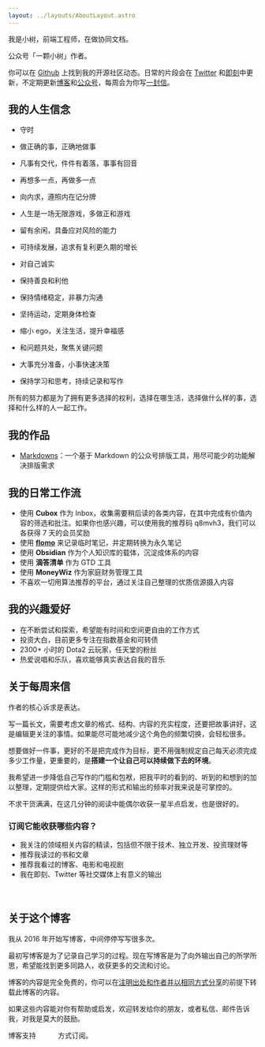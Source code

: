 ```yaml
---
layout: ../layouts/AboutLayout.astro
---
```


我是小树，前端工程师，在做协同文档。

公众号「一颗小树」作者。

你可以在 [Github](https://github.com/xdlrt) 上找到我的开源社区动态。日常的片段会在 [Twitter](https://twitter.com/yeshu_in_future) 和[即刻](https://m.okjike.com/users/8617a08c-ba6b-4df3-8fec-9a6682c54677)中更新，不定期更新[博客](https://yeshu.cloud)和[公众号](https://weixin.sogou.com/weixin?query=a_warm_tree)，每周会为你写[一封信](https://xiaoshu.zhubai.love)。

## 我的人生信念

- 守时
- 做正确的事，正确地做事
- 凡事有交代，件件有着落，事事有回音
- 再想多一点，再做多一点

- 向内求，遵照内在记分牌
- 人生是一场无限游戏，多做正和游戏
- 留有余闲，具备应对风险的能力
- 可持续发展，追求有复利更久期的增长

- 对自己诚实
- 保持善良和利他
- 保持情绪稳定，非暴力沟通
- 坚持运动，定期身体检查
- 缩小 ego，关注生活，提升幸福感

- 和问题共处，聚焦关键问题
- 大事充分准备，小事快速决策
- 保持学习和思考，持续记录和写作

所有的努力都是为了拥有更多选择的权利，选择在哪生活，选择做什么样的事，选择和什么样的人一起工作。

## 我的作品

- [Markdowns](https://markdowns.yeshu.cloud)：一个基于 Markdown 的公众号排版工具，用尽可能少的功能解决排版需求

## 我的日常工作流

- 使用 **Cubox** 作为 Inbox，收集需要稍后读的各类内容，在其中完成有价值内容的筛选和批注。如果你也感兴趣，可以使用我的推荐码 q8mvh3，我们可以各获得 7 天的会员奖励
- 使用 **[flomo](https://flomoapp.com/register2/?MjUxMzc)** 来记录临时笔记，并定期转换为永久笔记
- 使用 **Obsidian** 作为个人知识库的载体，沉淀成体系的内容
- 使用 **滴答清单** 作为 GTD 工具
- 使用 **MoneyWiz** 作为家庭财务管理工具
- 不喜欢一切用算法推荐的平台，通过关注自己整理的优质信源摄入内容

## 我的兴趣爱好

- 在不断尝试和探索，希望能有时间和空间更自由的工作方式
- 投资大白，目前更多专注在指数基金和可转债
- 2300+ 小时的 Dota2 云玩家，任天堂的粉丝
- 热爱说唱和乐队，喜欢能够真实表达自我的音乐

## 关于每周来信

作者的核心诉求是表达。

写一篇长文，需要考虑文章的格式、结构、内容的充实程度，还要把故事讲好，这是编辑更关注的事情。如果能尽可能地减少这个角色的频繁切换，会轻松很多。

想要做好一件事，更好的不是把完成作为目标，更不用强制规定自己每天必须完成多少工作量，更重要的，是**搭建一个让自己可以持续做下去的环境**。

我希望进一步降低自己写作的门槛和包袱，把我平时的看到的、听到的和想到的加以整理，定期提供给大家。这样的形式和输出的频率对我来说是可掌控的。

不求干货满满，在这几分钟的阅读中能偶尔收获一星半点启发，也是很好的。

### 订阅它能收获哪些内容？

- 我关注的领域相关内容的精读，包括但不限于技术、独立开发、投资理财等
- 推荐我读过的书和文章
- 推荐我看过的博客、电影和电视剧
- 我在即刻、Twitter 等社交媒体上有意义的输出

<a href="https://xiaoshu.zhubai.love" target="_blank" style="background: rgba(var(--color-accent), var(--tw-text-opacity)); color: rgb(255, 255, 255)!important; padding: 5px 30px; border-radius: 5px; text-decoration: none; border: none; font-size: 14px;">点此订阅我的 Newsletter</a>

## 关于这个博客

我从 2016 年开始写博客，中间停停写写很多次。

最初写博客是为了记录自己学习的过程。现在写博客是为了向外输出自己的所学所思，希望能找到更多同路人，收获更多的交流和讨论。

博客的内容是完全免费的，你可以在[注明出处和作者并以相同方式分享](https://creativecommons.org/licenses/by-nc-sa/4.0/deed.zh)的前提下转载此博客的内容。

如果这些内容能对你有帮助或启发，欢迎转发给你的朋友，或者私信、邮件告诉我，对我是莫大的鼓励。

博客支持 <a href="/rss.xml" target="_blank" style="background: rgba(var(--color-accent), var(--tw-text-opacity)); color: rgb(255, 255, 255)!important; padding: 0px 5px 1px; border-radius: 2px; text-decoration: none; border: none; font-size: 14px; vertical-align: text-bottom;">RSS</a> 方式订阅。
